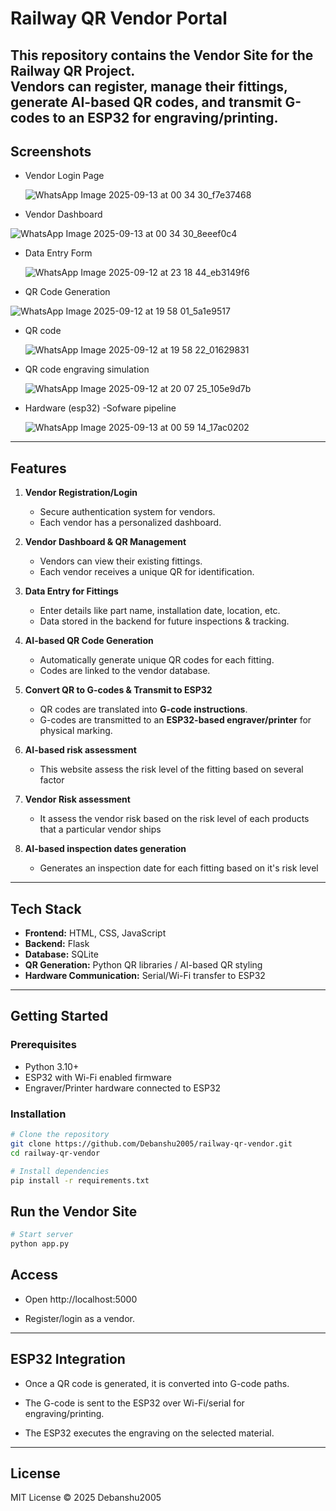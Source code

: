 #  Railway QR Vendor Portal

This repository contains the **Vendor Site** for the Railway QR Project.  
Vendors can register, manage their fittings, generate **AI-based QR codes**, and transmit G-codes to an ESP32 for engraving/printing.
---

##  Screenshots

- Vendor Login Page
  
  ![WhatsApp Image 2025-09-13 at 00 34 30_f7e37468](https://github.com/user-attachments/assets/d3a1a907-f2aa-4561-a66b-0da18f06ab3e)


- Vendor Dashboard
  
![WhatsApp Image 2025-09-13 at 00 34 30_8eeef0c4](https://github.com/user-attachments/assets/c446ca81-f571-4d02-956a-c11d0e1f9214)

- Data Entry Form
  
  ![WhatsApp Image 2025-09-12 at 23 18 44_eb3149f6](https://github.com/user-attachments/assets/b079ed56-b5a8-46a1-8201-087d8f61121a)

- QR Code Generation
  
![WhatsApp Image 2025-09-12 at 19 58 01_5a1e9517](https://github.com/user-attachments/assets/537d97a0-322b-4481-91aa-b7044cf03440)

- QR code

  ![WhatsApp Image 2025-09-12 at 19 58 22_01629831](https://github.com/user-attachments/assets/2310b4aa-ea41-48ee-9b57-2114b3295400)
  

- QR code engraving simulation
  
  ![WhatsApp Image 2025-09-12 at 20 07 25_105e9d7b](https://github.com/user-attachments/assets/b5b68b28-7f2a-4451-8e7c-955e44f9a59f)
  

- Hardware (esp32) -Sofware pipeline

   ![WhatsApp Image 2025-09-13 at 00 59 14_17ac0202](https://github.com/user-attachments/assets/175b9fa5-0be6-4daa-aa62-13a00f5d84a9)

---

##  Features

1. **Vendor Registration/Login**  
   - Secure authentication system for vendors.  
   - Each vendor has a personalized dashboard.  

2. **Vendor Dashboard & QR Management**  
   - Vendors can view their existing fittings.  
   - Each vendor receives a unique QR for identification.  

3. **Data Entry for Fittings**  
   - Enter details like part name, installation date, location, etc.  
   - Data stored in the backend for future inspections & tracking.  

4. **AI-based QR Code Generation**  
   - Automatically generate unique QR codes for each fitting.  
   - Codes are linked to the vendor database.  

5. **Convert QR to G-codes & Transmit to ESP32**  
   - QR codes are translated into **G-code instructions**.  
   - G-codes are transmitted to an **ESP32-based engraver/printer** for physical marking.
  
6. **AI-based risk assessment**
   - This website assess the risk level of the fitting based on several factor

7. **Vendor Risk assessment**
   - It assess the vendor risk based on the risk level of each products that a particular vendor ships

8. **AI-based inspection dates generation**
   - Generates an inspection date for each fitting based on it's risk level

---

##  Tech Stack

- **Frontend:** HTML, CSS, JavaScript  
- **Backend:** Flask 
- **Database:** SQLite 
- **QR Generation:** Python QR libraries / AI-based QR styling  
- **Hardware Communication:** Serial/Wi-Fi transfer to ESP32  

---

##  Getting Started

### Prerequisites
- Python 3.10+  
- ESP32 with Wi-Fi enabled firmware  
- Engraver/Printer hardware connected to ESP32  

### Installation
```bash
# Clone the repository
git clone https://github.com/Debanshu2005/railway-qr-vendor.git
cd railway-qr-vendor

# Install dependencies
pip install -r requirements.txt   
```

## Run the Vendor Site
  ```bash
# Start server
python app.py
```
## Access

- Open http://localhost:5000 

- Register/login as a vendor.

---

## ESP32 Integration

- Once a QR code is generated, it is converted into G-code paths.

- The G-code is sent to the ESP32 over Wi-Fi/serial for engraving/printing.

- The ESP32 executes the engraving on the selected material.

---

## License

MIT License © 2025 Debanshu2005
